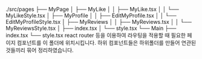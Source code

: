./src/pages
├── MyPage
│   ├── MyLike
│   │   ├── MyLike.tsx
│   │   └── MyLikeStyle.tsx
│   ├── MyProfile
│   │   ├── EditMyProfile.tsx
│   │   └── EditMyProfileStyle.tsx
│   ├── MyReviews
│   │   ├── MyReviews.tsx
│   │   └── MyReviewsStyle.tsx
│   ├── index.tsx
│   └── style.tsx
└── Main
├── index.tsx
└── style.tsx
react router 등을 이용하여 라우팅을 적용할 때 필요한 페이지 컴포넌트를 이 폴더에 위치시킵니다. 하위 컴포넌트들은 하위폴더를 만들어 연관된 것들끼리 묶어 정리하였습니다. 
